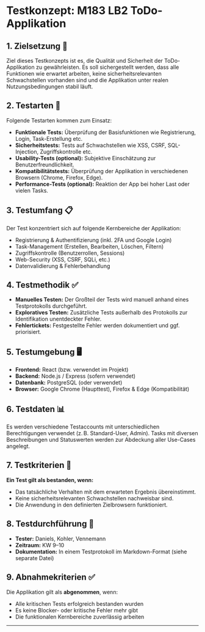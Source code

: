 # Testkonzept: M183 LB2 ToDo-Applikation

## 1. Zielsetzung 🎯

Ziel dieses Testkonzepts ist es, die Qualität und Sicherheit der ToDo-Applikation zu gewährleisten. Es soll sichergestellt werden, dass alle Funktionen wie erwartet arbeiten, keine sicherheitsrelevanten Schwachstellen vorhanden sind und die Applikation unter realen Nutzungsbedingungen stabil läuft.

## 2. Testarten 🧪

Folgende Testarten kommen zum Einsatz:

- **Funktionale Tests:** Überprüfung der Basisfunktionen wie Registrierung, Login, Task-Erstellung etc.
- **Sicherheitstests:** Tests auf Schwachstellen wie XSS, CSRF, SQL-Injection, Zugriffskontrolle etc.
- **Usability-Tests (optional):** Subjektive Einschätzung zur Benutzerfreundlichkeit.
- **Kompatibilitätstests:** Überprüfung der Applikation in verschiedenen Browsern (Chrome, Firefox, Edge).
- **Performance-Tests (optional):** Reaktion der App bei hoher Last oder vielen Tasks.

## 3. Testumfang 📋

Der Test konzentriert sich auf folgende Kernbereiche der Applikation:

- Registrierung & Authentifizierung (inkl. 2FA und Google Login)
- Task-Management (Erstellen, Bearbeiten, Löschen, Filtern)
- Zugriffskontrolle (Benutzerrollen, Sessions)
- Web-Security (XSS, CSRF, SQLi, etc.)
- Datenvalidierung & Fehlerbehandlung

## 4. Testmethodik ✅

- **Manuelles Testen:** Der Großteil der Tests wird manuell anhand eines Testprotokolls durchgeführt.
- **Exploratives Testen:** Zusätzliche Tests außerhalb des Protokolls zur Identifikation unentdeckter Fehler.
- **Fehlertickets:** Festgestellte Fehler werden dokumentiert und ggf. priorisiert.

## 5. Testumgebung 🖥️

- **Frontend:** React (bzw. verwendet im Projekt)
- **Backend:** Node.js / Express (sofern verwendet)
- **Datenbank:** PostgreSQL (oder verwendet)
- **Browser:** Google Chrome (Haupttest), Firefox & Edge (Kompatibilität)

## 6. Testdaten 📊

Es werden verschiedene Testaccounts mit unterschiedlichen Berechtigungen verwendet (z. B. Standard-User, Admin). Tasks mit diversen Beschreibungen und Statuswerten werden zur Abdeckung aller Use-Cases angelegt.

## 7. Testkriterien 🎯

**Ein Test gilt als bestanden, wenn:**

- Das tatsächliche Verhalten mit dem erwarteten Ergebnis übereinstimmt.
- Keine sicherheitsrelevanten Schwachstellen nachweisbar sind.
- Die Anwendung in den definierten Zielbrowsern funktioniert.

## 8. Testdurchführung 👥

- **Tester:** Daniels, Kohler, Vennemann
- **Zeitraum:** KW 9–10
- **Dokumentation:** In einem Testprotokoll im Markdown-Format (siehe separate Datei)

## 9. Abnahmekriterien ✅

Die Applikation gilt als **abgenommen**, wenn:

- Alle kritischen Tests erfolgreich bestanden wurden
- Es keine Blocker- oder kritische Fehler mehr gibt
- Die funktionalen Kernbereiche zuverlässig arbeiten

---

